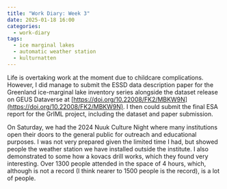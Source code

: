 ```yaml
---
title: "Work Diary: Week 3"
date: 2025-01-18 16:00
categories:
  - work-diary
tags: 
  - ice marginal lakes
  - automatic weather station
  - kulturnatten
---
```


Life is overtaking work at the moment due to childcare complications. However, I did manage to submit the ESSD data description paper for the Greenland ice-marginal lake inventory series alongside the dataset release on GEUS Dataverse at [https://doi.org/10.22008/FK2/MBKW9N](https://doi.org/10.22008/FK2/MBKW9N). I then could submit the final ESA report for the GrIML project, including the dataset and paper submission.

On Saturday, we had the 2024 Nuuk Culture Night where many institutions open their doors to the general public for outreach and educational purposes. I was not very prepared given the limited time I had, but showed people the weather station we have installed outside the institute. I also demonstrated to some how a kovacs drill works, which they found very interesting. Over 1300 people attended in the space of 4 hours, which, although is not a record (I think nearer to 1500 people is the record), is a lot of people.
